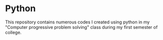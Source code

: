 # Python
 This repository contains numerous codes I created using python in my "Computer progressive problem solving" class during my first semester of college. 

